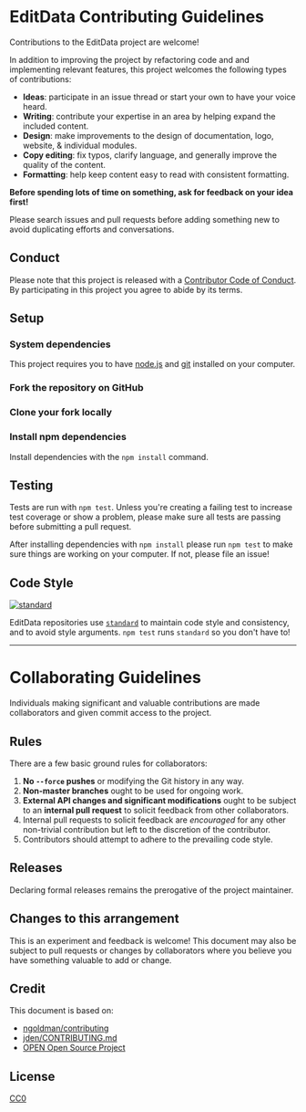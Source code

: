 # EditData Contributing Guidelines

Contributions to the EditData project are welcome!

In addition to improving the project by refactoring code and and implementing relevant features, this project welcomes the following types of contributions:

- **Ideas**: participate in an issue thread or start your own to have your voice heard.
- **Writing**: contribute your expertise in an area by helping expand the included content.
- **Design**: make improvements to the design of documentation, logo, website, & individual modules.
- **Copy editing**: fix typos, clarify language, and generally improve the quality of the content.
- **Formatting**: help keep content easy to read with consistent formatting.

**Before spending lots of time on something, ask for feedback on your idea first!**

Please search issues and pull requests before adding something new to avoid duplicating efforts and conversations.

## Conduct

Please note that this project is released with a [Contributor Code of Conduct](CONDUCT.md). By participating in this project you agree to abide by its terms.

## Setup

### System dependencies

This project requires you to have [node.js](http://nodejs.org) and [git](https://git-scm.com) installed on your computer.

### Fork the repository on GitHub

### Clone your fork locally

### Install npm dependencies

Install dependencies with the `npm install` command.

## Testing

Tests are run with `npm test`. Unless you're creating a failing test to increase test coverage or show a problem, please make sure all tests are passing before submitting a pull request.

After installing dependencies with `npm install` please run `npm test` to make sure things are working on your computer. If not, please file an issue!

## Code Style

[![standard][standard-image]][standard-url]

EditData repositories use [`standard`][standard-url] to maintain code style and consistency, and to avoid style arguments. `npm test` runs `standard` so you don't have to!

[standard-image]: https://cdn.rawgit.com/feross/standard/master/badge.svg
[standard-url]: https://github.com/feross/standard

---

# Collaborating Guidelines

Individuals making significant and valuable contributions are made collaborators and given commit access to the project.

## Rules

There are a few basic ground rules for collaborators:

1. **No `--force` pushes** or modifying the Git history in any way.
1. **Non-master branches** ought to be used for ongoing work.
1. **External API changes and significant modifications** ought to be subject to an **internal pull request** to solicit feedback from other collaborators.
1. Internal pull requests to solicit feedback are *encouraged* for any other non-trivial contribution but left to the discretion of the contributor.
1. Contributors should attempt to adhere to the prevailing code style.

## Releases

Declaring formal releases remains the prerogative of the project maintainer.

## Changes to this arrangement

This is an experiment and feedback is welcome! This document may also be subject to pull requests or changes by collaborators where you believe you have something valuable to add or change.


## Credit

This document is based on:

- [ngoldman/contributing](https://github.com/ngoldman/contributing)
- [jden/CONTRIBUTING.md](https://github.com/jden/CONTRIBUTING.md)
- [OPEN Open Source Project](http://openopensource.org/)

## License

[CC0](https://creativecommons.org/publicdomain/zero/1.0/)